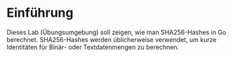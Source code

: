# Einführung

Dieses Lab (Übungsumgebung) soll zeigen, wie man SHA256-Hashes in Go berechnet. SHA256-Hashes werden üblicherweise verwendet, um kurze Identitäten für Binär- oder Textdatenmengen zu berechnen.
